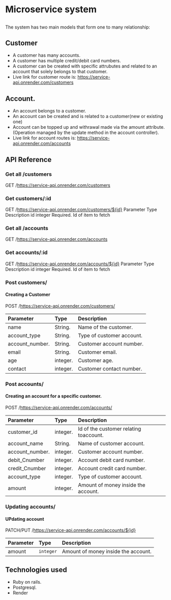 # Microservice system

##

The system has two main models that form one to many relationship:

## Customer
*  A customer has many accounts.
*  A customer has multiple credit/debit card numbers.
*  A customer can be created with specific attrubutes and related to an account that solely belongs to that customer.
*  Live link for customer route is: https://service-api.onrender.com/customers

## Account.
*  An account belongs to a customer.
*  An account can be created and is related to a customer(new or existing one)
*  Account can be topped up  and withrawal made via the amount attribute.(Operation managed by the update method in the account controller).
* Live link for account routes is: https://service-api.onrender.com/accounts

## API Reference
### Get all /customers
  GET /https://service-api.onrender.com/customers
### Get customers/:id
  GET /https://service-api.onrender.com/customers/${id}
Parameter	Type	Description
id	integer	Required. Id of item to fetch
### Get all /accounts
  GET /https://service-api.onrender.com/accounts
### Get accounts/:id
  GET /https://service-api.onrender.com/accounts/${id}
Parameter	Type	Description
id	integer	Required. Id of item to fetch
### Post customers/
#### Creating a Customer
  POST /https://service-api.onrender.com/customers/

|Parameter	     | Type	         |  Description                  |
| :--------      | :-------      | :-----------------------------|
|name            |  String.      |  Name of the customer.        |
|account_type    |  String.      |  Type of customer account.    |
|account_number. |  String.      |  Customer account number.     |
|email           |  String.      |  Customer email.              |
|age             |  integer.      |  Customer age.                |
|contact         |  integer.     |  Customer contact number.     |


### Post accounts/
#### Creating an account for a specific customer.
  POST /https://service-api.onrender.com/accounts/

|Parameter	     | Type	         |  Description                           |
| :--------      | :-------      | :--------------------------------------|
|customer_id     |  integer.      | Id of the customer relating toaccount. |
|account_name    |  String.      | Name of customer account.              |
|account_number. |  integer.      | Customer account number.               |
|debit_Cnumber   |  integer.      | Account debit card number.             |
|credit_Cnumber  |  integer.      | Account credit card number.            |
|account_type    |  integer.     | Type of customer account.              |
|amount          |  integer.     | Amount of money inside the account.    |



### Updating accounts/
#### UPdating account
  PATCH/PUT /https://service-api.onrender.com/accounts/${id}

| Parameter | Type     | Description                         |
| :-------- | :------- | :-----------------------------------|
| amount    | `integer`| Amount of money inside the account. |



## Technologies used
* Ruby on rails.
* Postgresql.
* Render
